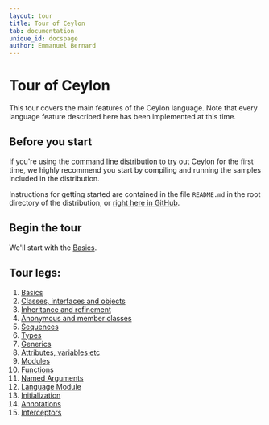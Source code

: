 ```yaml
---
layout: tour
title: Tour of Ceylon
tab: documentation
unique_id: docspage
author: Emmanuel Bernard
---
```




# Tour of Ceylon

This tour covers the main features of the Ceylon language. Note 
that every language feature described here has been implemented
at this time.

## Before you start

If you're using the [command line distribution](/download) to
try out Ceylon for the first time, we highly recommend you 
start by compiling and running the samples included in the
distribution.

Instructions for getting started are contained in the file
`README.md` in the root directory of the distribution, or
[right here in GitHub][ceylon-dist readme].

[ceylon-dist readme]: https://github.com/ceylon/ceylon-dist/blob/master/README.md 

## Begin the tour

We'll start with the [Basics](basics). 

## Tour legs:

1. [Basics](basics)
1. [Classes, interfaces and objects](classes)
1. [Inheritance and refinement](inheritance)
1. [Anonymous and member classes](introduction)
1. [Sequences](sequences)
1. [Types](types)
1. [Generics](generics)
1. [Attributes, variables etc](missing-pieces)
1. [Modules](modules)
1. [Functions](functions)
1. [Named Arguments](named-arguments)
1. [Language Module](language-module)
1. [Initialization](initialization)
1. [Annotations](annotations)
1. [Interceptors](interceptors)
